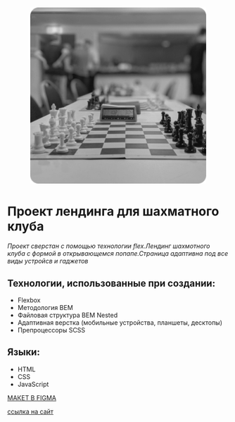 <h1 align="center"><img src="./images/game2.png" width="400px" alt="место фото"></h1>


# Проект лендинга для шахматного клуба

*Проект сверстан с помощью технологии flex.Лендинг шахмотного клуба с формой в открывающемся попапе.Страница адаптивна под все виды устройсв и гаджетов*

## Технологии, использованные при создании:

- Flexbox
- Методология BEM
- Файловая структура BEM Nested
- Адаптивная верстка (мобильные устройства, планшеты, десктопы)
- Препроцессоры SCSS

## Языки:

- HTML
- CSS
- JavaScript

[МАКЕТ В FIGMA](https://www.figma.com/file/G3UWFlQmNtNs67751YiDH2/Month-of-Landings?node-id=2%3A637)

[ссылка на сайт](https://george051191.github.io/shahmati/index.html)
